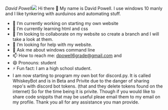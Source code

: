 _David Powell_![](https://davids-tips.github.io/./images/hacker.png)
Hi there 👋 My name is David Powell. I use windows 10 manly and I like tynkering with aurduinos and automating stuff.
- 🔭 I’m currently working on starting my own website
- 🌱 I’m currently learning html and css
- 👯 I’m looking to collaborate on my website so create a branch and I will take a look at them.
- 🤔 I’m looking for help with my website.
- 💬 Ask me about windows command line
- 📫 How to reach me: dpowell6grade@gmail.com and 
- 😄 Pronouns: student
- ⚡ Fun fact: I am a high school student.
- I am now starting to program my own bot for discord.py. It is called WhiskeyBot and is in Beta and Privite due to the danger of sharing repo's with discord bot tokens. (that and they delete tokens found on the internet) So for the time being it is privite. Though if you would like to share code snippits that may be useful pleae email them to my email on my profile. Thank you all for any assistance you man provide.
